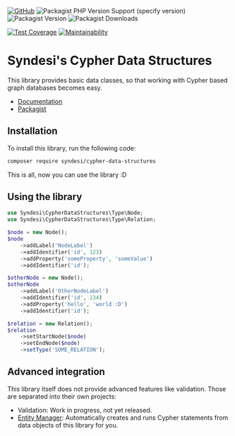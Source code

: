 [![GitHub](https://img.shields.io/github/license/neo4j-php/cypher-data-structures)](https://github.com/neo4j-php/cypher-data-structures/blob/main/LICENSE)
![Packagist PHP Version Support (specify version)](https://img.shields.io/packagist/php-v/syndesi/cypher-data-structures/dev-main)
![Packagist Version](https://img.shields.io/packagist/v/syndesi/cypher-data-structures)
![Packagist Downloads](https://img.shields.io/packagist/dm/syndesi/cypher-data-structures)

[![Test Coverage](https://api.codeclimate.com/v1/badges/3a6aef038839e5bb5b59/test_coverage)](https://codeclimate.com/github/Syndesi/cypher-data-structures/test_coverage)
[![Maintainability](https://api.codeclimate.com/v1/badges/3a6aef038839e5bb5b59/maintainability)](https://codeclimate.com/github/Syndesi/cypher-data-structures/maintainability)

# Syndesi's Cypher Data Structures

This library provides basic data classes, so that working with Cypher based graph databases becomes easy.

- [Documentation](https://neo4j-php.github.io/cypher-data-structures)
- [Packagist](https://packagist.org/packages/syndesi/cypher-data-structures)

## Installation

To install this library, run the following code:

```bash
composer require syndesi/cypher-data-structures
```

This is all, now you can use the library :D

## Using the library

```php
use Syndesi\CypherDataStructures\Type\Node;
use Syndesi\CypherDataStructures\Type\Relation;

$node = new Node();
$node
    ->addLabel('NodeLabel')
    ->addIdentifier('id', 123)
    ->addProperty('someProperty', 'someValue')
    ->addIdentifier('id');

$otherNode = new Node();
$otherNode
    ->addLabel('OtherNodeLabel')
    ->addIdentifier('id', 234)
    ->addProperty('hello', 'world :D')
    ->addIdentifier('id');

$relation = new Relation();
$relation
    ->setStartNode($node)
    ->setEndNode($node)
    ->setType('SOME_RELATION');
```

## Advanced integration

This library itself does not provide advanced features like validation. Those are separated into their own projects:

- Validation: Work in progress, not yet released.
- [Entity Manager](https://github.com/neo4j-php/cypher-entity-manager): Automatically creates and runs Cypher statements
  from data objects of this library for you.
